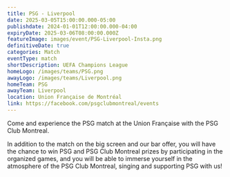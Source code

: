 ```yaml
---
title: PSG - Liverpool
date: 2025-03-05T15:00:00.000-05:00
publishdate: 2024-01-01T12:00:00.000-04:00
expiryDate: 2025-03-06T08:00:00.000Z
featureImage: images/event/PSG-Liverpool-Insta.png
definitiveDate: true
categories: Match
eventType: match
shortDescription: UEFA Champions League
homeLogo: /images/teams/PSG.png
awayLogo: /images/teams/Liverpool.png
homeTeam: PSG
awayTeam: Liverpool
location: Union Française de Montréal
link: https://facebook.com/psgclubmontreal/events
---
```


Come and experience the PSG match at the Union Française with the PSG Club Montreal.

In addition to the match on the big screen and our bar offer, you will have the chance to win PSG and PSG Club Montreal prizes by participating in the organized games, and you will be able to immerse yourself in the atmosphere of the PSG Club Montreal, singing and supporting PSG with us!
